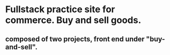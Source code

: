 # Fullstack practice site for commerce. Buy and sell goods. 

## composed of two projects, front end under "buy-and-sell".
